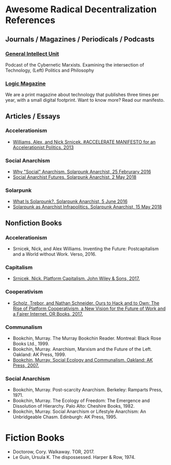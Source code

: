 # Awesome Radical Decentralization References

## Journals / Magazines / Periodicals / Podcasts

### [General Intellect Unit](http://generalintellectunit.net/)

Podcast of the Cybernetic Marxists. Examining the intersection of Technology, (Left) Politics and Philosophy

### [Logic Magazine](https://logicmag.io/)

We are a print magazine about technology that publishes three times per year, with a small digital footprint. Want to know more? Read our manifesto.

## Articles / Essays

### Accelerationism

 - [Williams, Alex, and Nick Srnicek. #ACCELERATE MANIFESTO for an Accelerationist Politics. 2013](http://criticallegalthinking.com/2013/05/14/accelerate-manifesto-for-an-accelerationist-politics/)

### Social Anarchism

 - [Why "Social" Anarchism. Solarpunk Anarchist, 25 Februrary 2016](https://solarpunkanarchists.com/2016/02/25/why-social-anarchism/)
 - [Social Anarchist Futures. Solarpunk Anarchist, 2 May 2018](https://solarpunkanarchists.com/2018/05/02/social-anarchist-futures/)

### Solarpunk

 - [What Is Solarpunk?. Solarpunk Anarchist, 5 June 2016](https://solarpunkanarchists.com/2016/05/27/what-is-solarpunk/)
 - [Solarpunk as Anarchist Infrapolitics. Solarpunk Anarchist, 15 May 2018](https://solarpunkanarchists.com/2018/05/15/solarpunk-as-anarchist-infrapolitics/)

## Nonfiction Books

### Accelerationism

 - Srnicek, Nick, and Alex Williams. Inventing the Future: Postcapitalism and a World without Work. Verso, 2016.

### Capitalism

 - [Srnicek, Nick. Platform Capitalism. John Wiley & Sons, 2017.](http://politybooks.com/bookdetail/?isbn=9781509504862)
 
### Cooperativism

 - [Scholz, Trebor, and Nathan Schneider. Ours to Hack and to Own: The Rise of Platform Cooperativism, a New Vision for the Future of Work and a Fairer Internet. OR Books, 2017.](http://www.orbooks.com/catalog/ours-to-hack-and-to-own/)

### Communalism

 - Bookchin, Murray. The Murray Bookchin Reader. Montreal: Black Rose Books Ltd., 1999.
 - Bookchin, Murray. Anarchism, Marxism and the Future of the Left. Oakland: AK Press, 1999.
 - [Bookchin, Murray. Social Ecology and Communalism. Oakland: AK Press, 2007.](http://new-compass.net/publications/social-ecology-and-communalism)

### Social Anarchism

 - Bookchin, Murray. Post-scarcity Anarchism. Berkeley: Ramparts Press, 1971.
 - Bookchin, Murray. The Ecology of Freedom: The Emergence and Dissolution of Hierarchy. Palo Alto: Cheshire Books, 1982.
 - Bookchin, Murray. Social Anarchism or Lifestyle Anarchism: An Unbridgeable Chasm. Edinburgh: AK Press, 1995.

# Fiction Books

 - Doctorow, Cory. Walkaway. TOR, 2017.
 - Le Guin, Ursula K. The dispossessed. Harper & Row, 1974.
